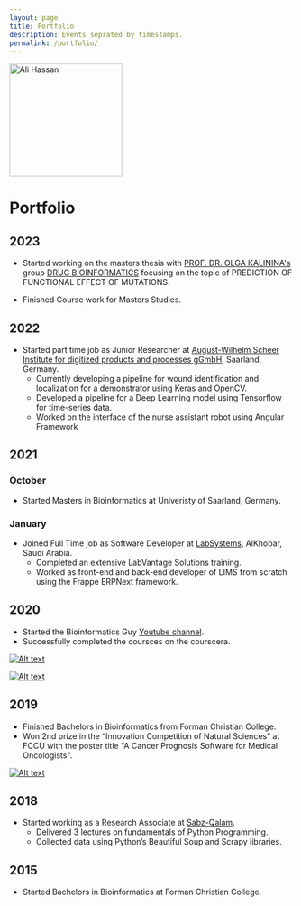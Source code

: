 ```yaml
---
layout: page
title: Portfolio
description: Events seprated by timestamps.
permalink: /portfolio/
---
```


<img class="img-rounded" src="/assets/img/uploads/aliHassan.jpg" alt="Ali Hassan" width="200">


# Portfolio

## 2023

- Started working on the masters thesis with [PROF. DR. OLGA KALININA's](https://www.helmholtz-hips.de/de/forschung/people/person/prof-dr-olga-kalinina/) group [DRUG BIOINFORMATICS](https://www.helmholtz-hips.de/en/research/teams/team/drug-bioinformatics/) focusing on the topic of PREDICTION OF FUNCTIONAL EFFECT OF MUTATIONS.

- Finished Course work for Masters Studies.

## 2022
- Started part time job as Junior Researcher at [August-Wilhelm Scheer Institute for digitized products and processes gGmbH](https://www.aws-institut.de/), Saarland, Germany. 
    - Currently developing a pipeline for wound identification and localization for a demonstrator using Keras and OpenCV.
    - Developed a pipeline for a Deep Learning model using Tensorflow for time-series data.  
    - Worked on the interface of the nurse assistant robot using Angular Framework

## 2021
### October 
- Started Masters in Bioinformatics at Univeristy of Saarland, Germany.

### January
- Joined Full Time job as Software Developer at [LabSystems](https://www.labsystems.sa/), AlKhobar, Saudi Arabia.
    - Completed an extensive LabVantage Solutions training.
    - Worked as front-end and back-end developer of LIMS from scratch using the Frappe ERPNext framework.


## 2020
- Started the Bioinformatics Guy [Youtube channel](https://www.youtube.com/c/BioinformaticsGuy).
- Successfully completed the coursces on the courscera.

[![Alt text](https://res.cloudinary.com/bioinformaticsguy/image/upload/v1684349309/BioinformaticsGuyGeneralFiles/CourseraAI_FOR_MEDICINE_v7hhms.jpg)](https://coursera.org/share/55faa8b3add79a7a308849e124d9295d)


[![Alt text](https://res.cloudinary.com/bioinformaticsguy/image/upload/v1684349577/BioinformaticsGuyGeneralFiles/Coursera_intro_to_genomic_technologies_jnxkfi.jpg)](https://coursera.org/share/be0c5c0492faec5df5b6252f52dabcff)



## 2019
- Finished Bachelors in Bioinformatics from Forman Christian College.
- Won 2nd prize in the “Innovation Competition of Natural Sciences” at FCCU with the poster title "A Cancer Prognosis Software for Medical Oncologists".

[![Alt text](https://res.cloudinary.com/bioinformaticsguy/image/upload/v1684349866/BioinformaticsGuyGeneralFiles/Poster01_mkrk14.jpg)](https://www.bioinformaticsguy.info/)



## 2018
- Started working as a Research Associate at [Sabz-Qalam](https://www.linkedin.com/company/sabz-qalam/about/).
    - Delivered 3 lectures on fundamentals of Python Programming.
    - Collected data using Python’s Beautiful Soup and Scrapy libraries.


## 2015
- Started Bachelors in Bioinformatics at Forman Christian College.

